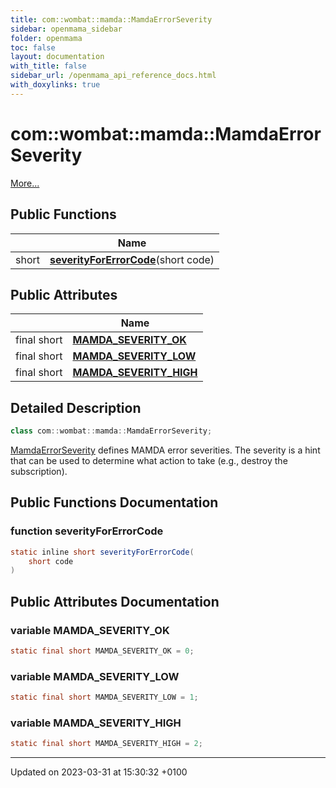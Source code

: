 ```yaml
---
title: com::wombat::mamda::MamdaErrorSeverity
sidebar: openmama_sidebar
folder: openmama
toc: false
layout: documentation
with_title: false
sidebar_url: /openmama_api_reference_docs.html
with_doxylinks: true
---
```


# com::wombat::mamda::MamdaErrorSeverity



 [More...](#detailed-description)

## Public Functions

|                | Name           |
| -------------- | -------------- |
| short | **[severityForErrorCode](classcom_1_1wombat_1_1mamda_1_1MamdaErrorSeverity.html#function-severityforerrorcode)**(short code) |

## Public Attributes

|                | Name           |
| -------------- | -------------- |
| final short | **[MAMDA_SEVERITY_OK](classcom_1_1wombat_1_1mamda_1_1MamdaErrorSeverity.html#variable-mamda-severity-ok)**  |
| final short | **[MAMDA_SEVERITY_LOW](classcom_1_1wombat_1_1mamda_1_1MamdaErrorSeverity.html#variable-mamda-severity-low)**  |
| final short | **[MAMDA_SEVERITY_HIGH](classcom_1_1wombat_1_1mamda_1_1MamdaErrorSeverity.html#variable-mamda-severity-high)**  |

## Detailed Description

```java
class com::wombat::mamda::MamdaErrorSeverity;
```


[MamdaErrorSeverity](classcom_1_1wombat_1_1mamda_1_1MamdaErrorSeverity.html) defines MAMDA error severities. The severity is a hint that can be used to determine what action to take (e.g., destroy the subscription). 

## Public Functions Documentation

### function severityForErrorCode

```java
static inline short severityForErrorCode(
    short code
)
```


## Public Attributes Documentation

### variable MAMDA_SEVERITY_OK

```java
static final short MAMDA_SEVERITY_OK = 0;
```


### variable MAMDA_SEVERITY_LOW

```java
static final short MAMDA_SEVERITY_LOW = 1;
```


### variable MAMDA_SEVERITY_HIGH

```java
static final short MAMDA_SEVERITY_HIGH = 2;
```


-------------------------------

Updated on 2023-03-31 at 15:30:32 +0100